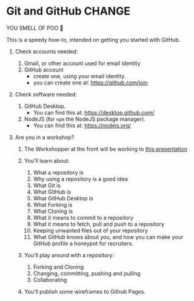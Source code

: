 # Git and GitHub CHANGE


YOU SMELL OF POO 💩 

This is a speedy how-to, intended on getting you started with GitHub. 

1. Check accounts needed:

   1. Gmail, or other account used for email identity
   2. GitHub account 
      * create one, using your email identity.
      * you can create one at: https://github.com/join

2. Check software needed:

   1. GitHub Desktop. 
      * You can find this at: https://desktop.github.com/
   2. NodeJS (for `npm`  the NodeJS package manager). 
      * You can find this at: https://nodejs.org/

3. Are you in a workshop?

   1. The Workshopper at the front will be working to [this presentation](./presentations/gita.pdf)

   2. You'll learn about:

      1. What a repository is
      2. Why using a repository is a good idea
      3. What Git is
      4. What GitHub is
      5. What GitHub Desktop is
      6. What Forking is
      7. What Cloning is
      8. What it means to commit to a repository
      9. What it means to fetch, pull and push to a repository
      10. Keeping unwanted files out of your repository
      11. What GitHub knows about you, and how you can make your GitHub profile a honeypot for recruiters. 

   3. You'll play around with a repository:

      1. Forking and Cloning
      2. Changing, committing, pushing and pulling
      3. Collaborating

   4. You'll publish some wireframes to Github Pages.
